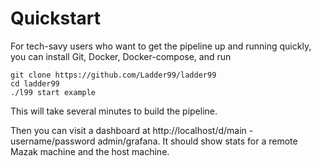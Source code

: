 # Quickstart

For tech-savy users who want to get the pipeline up and running quickly, you can install Git, Docker, Docker-compose, and run

    git clone https://github.com/Ladder99/ladder99
    cd ladder99
    ./l99 start example

This will take several minutes to build the pipeline.

Then you can visit a dashboard at http://localhost/d/main - username/password admin/grafana. It should show stats for a remote Mazak machine and the host machine. 

